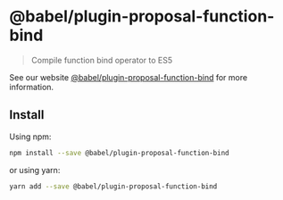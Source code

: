 # @babel/plugin-proposal-function-bind

> Compile function bind operator to ES5

See our website [@babel/plugin-proposal-function-bind](https://new.babeljs.io/docs/en/next/babel-plugin-proposal-function-bind.html) for more information.

## Install

Using npm:

```sh
npm install --save @babel/plugin-proposal-function-bind
```

or using yarn:

```sh
yarn add --save @babel/plugin-proposal-function-bind
```
